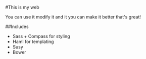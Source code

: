 #This is my web 

You can use it modify it and it you can make it better that's great!

##Includes

* Sass + Compass for styling
* Haml for templating
* Susy
* Bower